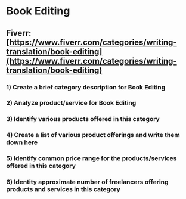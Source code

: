 # Book Editing
## Fiverr: [https://www.fiverr.com/categories/writing-translation/book-editing](https://www.fiverr.com/categories/writing-translation/book-editing)
### 1) Create a brief category description for Book Editing
### 2) Analyze product/service for Book Editing
### 3) Identify various products offered in this category
### 4) Create a list of various product offerings and write them down here
### 5) Identify common price range for the products/services offered in this category
### 6) Identity approximate number of freelancers offering products and services in this category
